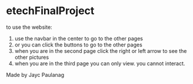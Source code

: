 # etechFinalProject

to use the website:
1. use the navbar in the center to go to the other pages
2. or you can click the buttons to go to the other pages
3. when you are in the second page click the right or left arrow to see the other pictures
4. when you are in the third page you can only view. you cannot interact.

Made by Jayc Paulanag  